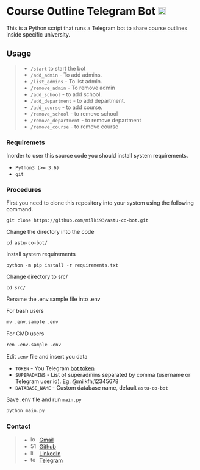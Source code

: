 # Course Outline Telegram Bot <img src="https://www.freepnglogos.com/uploads/telegram-logo-png-0.png" width="20" alt="telegram logo png" />

This is a Python script that runs a Telegram bot to share course outlines inside specific university.

## Usage
> * `/start` to start the bot 
> * `/add_admin` - To add admins.
> * `/list_admins` - To list admin.
> * `/remove_admin` - To remove admin
> * `/add_school` - to add school.
> * `/add_department` - to add department.
> * `/add_course` - to add course.
> * `/remove_school` - to remove school
> * `/remove_department` - to remove department
> * `/remove_course` - to remove course

### Requiremets
Inorder to user this source code you should install system requirements.
- `Python3 (>= 3.6)`
- `git`

### Procedures
First you need to clone this repository into your system using the following command.
```makedown
git clone https://github.com/milki93/astu-co-bot.git
```
Change the directory into the code
```makedown
cd astu-co-bot/
```
Install system requirements
```makedown
python -m pip install -r requirements.txt
```
Change directory to src/
```makedown
cd src/
```
Rename the .env.sample file into .env

For bash users
```markdown
mv .env.sample .env
```

For CMD users
```markdown
ren .env.sample .env
```
Edit `.env` file and insert you data
- `TOKEN` - You Telegram [bot token](https://core.telegram.org/bots#3-how-do-i-create-a-bot) 
- `SUPERADMINS` - List of superadmins separated by comma (username or Telegram user id). Eg. @milkfh,12345678
- `DATABASE_NAME` - Custom database name, default `astu-co-bot`

Save .env file and run `main.py`
```markdown
python main.py
```


### Contact 

> * <img src="https://www.freepnglogos.com/uploads/logo-gmail-png/logo-gmail-png-gmail-icon-download-png-and-vector-1.png" width="15" alt="logo gmail png gmail icon download png and vector" />&nbsp;&nbsp;[Gmail](mailto:milkidida131@gmail.com)
> * <img src="https://www.freepnglogos.com/uploads/512x512-logo-png/512x512-logo-github-icon-35.png" width="15" alt="512x512 logo github icon" />&nbsp;&nbsp;[Github](https://github.com/milki93/astu-co-bot.git)
> * <img src="https://www.freepnglogos.com/uploads/linkedin-basic-round-social-logo-png-13.png" width="15" alt="linkedin basic round social logo png" />&nbsp;&nbsp;[LinkedIn](https://www.linkedin.com/in/milki-dida)
> * <img src="https://www.freepnglogos.com/uploads/telegram-logo-png-0.png" width="15" alt="telegram logo png" />&nbsp;&nbsp;[Telegram](https://t.me/Milkfh)